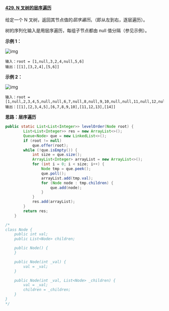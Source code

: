 #### [429. N 叉树的层序遍历](https://leetcode-cn.com/problems/n-ary-tree-level-order-traversal/)



给定一个 N 叉树，返回其节点值的*层序遍历*。（即从左到右，逐层遍历）。

树的序列化输入是用层序遍历，每组子节点都由 null 值分隔（参见示例）。

 

**示例 1：**

![img](https://assets.leetcode.com/uploads/2018/10/12/narytreeexample.png)

```
输入：root = [1,null,3,2,4,null,5,6]
输出：[[1],[3,2,4],[5,6]]
```

**示例 2：**

![img](https://assets.leetcode.com/uploads/2019/11/08/sample_4_964.png)

```
输入：root = [1,null,2,3,4,5,null,null,6,7,null,8,null,9,10,null,null,11,null,12,null,13,null,null,14]
输出：[[1],[2,3,4,5],[6,7,8,9,10],[11,12,13],[14]]
```



**思路：层序遍历**

```java
public static List<List<Integer>> levelOrder(Node root) {
        List<List<Integer>> res = new ArrayList<>();
        Queue<Node> que = new LinkedList<>();
        if (root != null)
            que.offer(root);
        while (!que.isEmpty()) {
            int size = que.size();
            ArrayList<Integer> arrayList = new ArrayList<>();
            for (int i = 0; i < size; i++) {
                Node tmp = que.peek();
                que.poll();
                arrayList.add(tmp.val);
                for (Node node : tmp.children) {
                    que.add(node);
                }
            }
            res.add(arrayList);
        }
        return res;
    }

/*
class Node {
    public int val;
    public List<Node> children;

    public Node() {
    }

    public Node(int _val) {
        val = _val;
    }

    public Node(int _val, List<Node> _children) {
        val = _val;
        children = _children;
    }
}
*/
```

